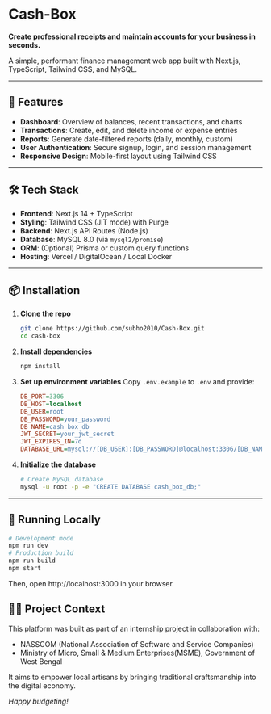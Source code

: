 # Cash-Box

**Create professional receipts and maintain accounts for your business in seconds.**

A simple, performant finance management web app built with Next.js, TypeScript, Tailwind CSS, and MySQL.

---

## 🚀 Features

- **Dashboard**: Overview of balances, recent transactions, and charts
- **Transactions**: Create, edit, and delete income or expense entries
- **Reports**: Generate date-filtered reports (daily, monthly, custom)
- **User Authentication**: Secure signup, login, and session management
- **Responsive Design**: Mobile-first layout using Tailwind CSS

---

## 🛠️ Tech Stack

- **Frontend**: Next.js 14 + TypeScript
- **Styling**: Tailwind CSS (JIT mode) with Purge
- **Backend**: Next.js API Routes (Node.js)
- **Database**: MySQL 8.0 (via `mysql2/promise`)
- **ORM**: (Optional) Prisma or custom query functions
- **Hosting**: Vercel / DigitalOcean / Local Docker

---

## 📦 Installation

1. **Clone the repo**
   ```bash
   git clone https://github.com/subho2010/Cash-Box.git
   cd cash-box
   ```
2. **Install dependencies**
   ```bash
   npm install
   ```
3. **Set up environment variables**
   Copy `.env.example` to `.env` and provide:
   ```ini
   DB_PORT=3306
   DB_HOST=localhost
   DB_USER=root
   DB_PASSWORD=your_password
   DB_NAME=cash_box_db
   JWT_SECRET=your_jwt_secret
   JWT_EXPIRES_IN=7d
   DATABASE_URL=mysql://[DB_USER]:[DB_PASSWORD]@localhost:3306/[DB_NAME]
   ```
4. **Initialize the database**
   ```bash
   # Create MySQL database
   mysql -u root -p -e "CREATE DATABASE cash_box_db;"
   ```

---

## 🚀 Running Locally

```bash
# Development mode
npm run dev
# Production build
npm run build
npm start
```

Then, open http://localhost:3000 in your browser.

## 👨‍💼 Project Context
This platform was built as part of an internship project in collaboration with:
- NASSCOM (National Association of Software and Service Companies)
- Ministry of Micro, Small & Medium Enterprises(MSME), Government of West Bengal

It aims to empower local artisans by bringing traditional craftsmanship into the digital economy.

_Happy budgeting!_
